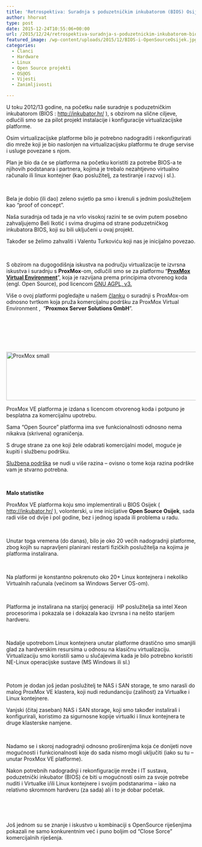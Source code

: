 ```yaml
---
title: 'Retrospektiva: Suradnja s poduzetničkim inkubatorom (BIOS) Osijek : Implementacija infrastrukture potrebne za virtualizacijsku platformu'
author: hhorvat
type: post
date: 2015-12-24T10:55:06+00:00
url: /2015/12/24/retrospektiva-suradnja-s-poduzetnickim-inkubatorom-bios-osijek-implementacija-infrastrukture-potrebne-za-virtualizacijsku-platformu/
featured_image: /wp-content/uploads/2015/12/BIOS-i-OpenSourceOsijek.jpg
categories:
  - Članci
  - Hardware
  - Linux
  - Open Source projekti
  - OS@OS
  - Vijesti
  - Zanimljivosti

---
```

U toku 2012/13 godine, na početku naše suradnje s poduzetničkim inkubatorom (BIOS : <http://inkubator.hr/> ), s obzirom na slične ciljeve, odlućili smo se za pilot projekt instalacije i konfiguracije virtualizacijske platforme.

Osim virtualizacijske platforme bilo je potrebno nadograditi i rekonfigurirati dio mreže koji je bio naslonjen na virtualizacijsku platformu te druge servise i usluge povezane s njom.

Plan je bio da će se platforma na početku koristiti za potrebe BIOS-a te njihovih podstanara i partnera, kojima je trebalo nezahtjevno virtualno računalo ili linux kontejner (kao poslužitelj, za testiranje i razvoj i sl.).

&nbsp;

Bela je dobio (ili dao) zeleno svjetlo pa smo i krenuli s jednim poslužiteljem kao “proof of concept”.

Naša suradnja od tada je na vrlo visokoj razini te se ovim putem posebno zahvaljujemo Beli Ikotić i svima drugima od strane poduzetničkog inkubatora BIOS, koji su bili uključeni u ovaj projekt.

Također se želimo zahvaliti i Valentu Turkoviću koji nas je inicijalno povezao.

&nbsp;

S obzirom na dugogodišnja iskustva na području virtualizacije te izvrsna iskustva i suradnju s **ProxMox**-om, odlučili smo se za platformu “**[ProxMox Virtual Environment][1]**”, koja je razvijana prema principima otvorenog koda (engl. Open Source), pod licencom [GNU AGPL, v3.][2]

Više o ovoj platformi pogledajte u našem [članku][3] o suradnji s ProxMox-om odnosno tvrtkom koja pruža komercijalnu podršku za ProxMox Virtual Environment ,  “**Proxmox Server Solutions GmbH**”.

&nbsp;

&nbsp;

&nbsp;

<img class="alignnone wp-image-2050" src="https://i1.wp.com/www.opensource-osijek.org/wordpress/wp-content/uploads/2015/12/ProxMox-small.jpg?resize=807%2C129&#038;ssl=1" alt="ProxMox small" width="807" height="129" srcset="https://i1.wp.com/www.opensource-osijek.org/wordpress/wp-content/uploads/2015/12/ProxMox-small.jpg?w=1154&ssl=1 1154w, https://i1.wp.com/www.opensource-osijek.org/wordpress/wp-content/uploads/2015/12/ProxMox-small.jpg?resize=150%2C24&ssl=1 150w, https://i1.wp.com/www.opensource-osijek.org/wordpress/wp-content/uploads/2015/12/ProxMox-small.jpg?resize=300%2C48&ssl=1 300w, https://i1.wp.com/www.opensource-osijek.org/wordpress/wp-content/uploads/2015/12/ProxMox-small.jpg?resize=768%2C123&ssl=1 768w, https://i1.wp.com/www.opensource-osijek.org/wordpress/wp-content/uploads/2015/12/ProxMox-small.jpg?resize=1024%2C164&ssl=1 1024w" sizes="(max-width: 807px) 100vw, 807px" data-recalc-dims="1" />

ProxMox VE platforma je izdana s licencom otvorenog koda i potpuno je besplatna za komercijalnu upotrebu.

Sama &#8220;Open Source&#8221; platforma ima sve funkcionalnosti odnosno nema nikakva (skrivena) ograničenja.

S druge strane za one koji žele odabrati komercijalni model, moguće je kupiti i službenu podršku.

[Službena podrška][4] se nudi u više razina &#8211; ovisno o tome koja razina podrške vam je stvarno potrebna.

&nbsp;

**Malo statistike**

ProxMox VE platforma koju smo implementirali u BIOS Osijek ( <http://inkubator.hr/> ), volonterski, u ime inicijative **Open Source Osijek**, sada radi više od dvije i pol godine, bez i jednog ispada ili problema u radu.

&nbsp;

Unutar toga vremena (do danas), bilo je oko 20 većih nadogradnji platforme, zbog kojih su napravljeni planirani restarti fizičkih poslužitelja na kojima je platforma instalirana.

&nbsp;

Na platformi je konstantno pokrenuto oko 20+ Linux kontejnera i nekoliko Virtualnih računala (većinom sa Windows Server OS-om).

&nbsp;

Platforma je instalirana na starijoj generaciji  HP poslužitelja sa intel Xeon procesorima i pokazala se i dokazala kao izvrsna i na nešto starijem hardveru.

&nbsp;

Nadalje upotrebom Linux kontejnera unutar platforme drastično smo smanjili glad za hardverskim resursima u odnosu na klasičnu virtualizaciju. Virtualizaciju smo koristili samo u slučajevima kada je bilo potrebno koristiti NE-Linux operacijske sustave (MS Windows ili sl.)

&nbsp;

Potom je dodan još jedan poslužitelj te NAS i SAN storage, te smo narasli do malog ProxMox VE klastera, koji nudi redundanciju (zalihost) za Virtualke i Linux kontejnere.

Vanjski (čitaj zaseban) NAS i SAN storage, koji smo također instalirali i konfigurirali, koristimo za sigurnosne kopije virtualki i linux kontejnera te druge klasterske namjene.

&nbsp;

Nadamo se i skoroj nadogradnji odnosno proširenjima koja će donijeti nove mogućnosti i funkcionalnosti koje do sada nismo mogli uključiti (iako su tu &#8211; unutar ProxMox VE platforme).
  
Nakon potrebnih nadogradnji i rekonfiguracije mreže i IT sustava, poduzetnički inkubator (BIOS) će biti u mogućnosti osim za svoje potrebe nuditi i Virtualke i/ili Linux kontejnere i svojim podstanarima &#8211; iako na relativno skromnom hardveru (za sada) ali i to je dobar početak.

&nbsp;

&nbsp;

Još jednom su se znanje i iskustvo u kombinaciji s OpenSource riješenjima pokazali ne samo konkurentnim već i puno boljim od “Close Sorce” komercijalnih riješenja.

 [1]: http://proxmox.com/en/proxmox-ve
 [2]: http://www.gnu.org/licenses/agpl-3.0.en.html
 [3]: https://www.opensource-osijek.org/wordpress/2015/12/24/proxmox-server-solutions-gmbh-je-postao-tehnoloski-partner-inicijative-open-source-osijek/
 [4]: http://proxmox.com/en/proxmox-ve/pricing